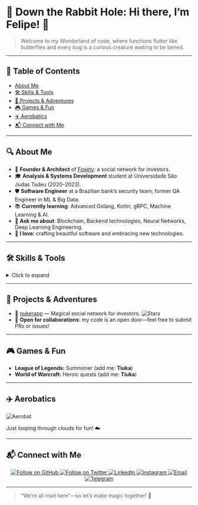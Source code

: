 <!-- PROFILE HEADER -->


# 🐇 Down the Rabbit Hole: Hi there, I’m Felipe! 👋

> Welcome to my Wonderland of code, where functions flutter like butterflies and every bug is a curious creature waiting to be tamed.

---

## 📖 Table of Contents

* [About Me](#about-me)
* [🛠️ Skills & Tools](#️skills--tools)
* [🚀 Projects & Adventures](#projects--adventures)
* [🎮 Games & Fun](#games--fun)
* [✈️ Aerobatics](#️-aerobatics)
* [📬 Connect with Me](#connect-with-me)

---

## 🔍 About Me

* 👑 **Founder & Architect** of [Foxety](https://github.com/nukerapp): a social network for investors.
* 🎓 **Analysis & Systems Development** student at Universidade São Judas Tadeu (2020–2023).
* 🛡️ **Software Engineer** at a Brazilian bank’s security team; former QA Engineer in ML & Big Data.
* 📚 **Currently learning**: Advanced Golang, Kotlin, gRPC, Machine Learning & AI.
* 💬 **Ask me about**: Blockchain, Backend technologies, Neural Networks, Deep Learning Engineering.
* 🤖 **I love**: crafting beautiful software and embracing new technologies.

---

## 🛠️ Skills & Tools

<details>
<summary>Click to expand</summary>

* **Languages:** Go, Kotlin, Java, Python, SQL
* **Frameworks & Tools:** gRPC, Docker, Kubernetes, Terraform, Keycloak
* **AI/ML:** TensorFlow, PyTorch, scikit-learn, MLflow
* **DevOps & Security:** AWS, Jenkins, GitHub Actions, SonarQube
* **Databases:** PostgreSQL, MongoDB, Redis

</details>

---

## 🚀 Projects & Adventures

* 🔗 [nukerapp](https://github.com/nukerapp) — Magical social network for investors. ![Stars](https://img.shields.io/github/stars/nukerapp.svg?style=social)
* 🧪 **Open for collaborations**: my code is an open door—feel free to submit PRs or issues!

---

## 🎮 Games & Fun

* **League of Legends:** Summoner (add me: **Tiuka**)
* **World of Warcraft:** Heroic quests (add me: **Tiuka**)

---

## ✈️ Aerobatics

![Aerobat](https://media.giphy.com/media/TcDab1G3qOhW0/giphy.gif)

Just looping through clouds for fun! ☁️

---

## 📬 Connect with Me

<p align="center">
  <a href="https://github.com/duquedotdev?tab=followers">
    <img src="https://img.shields.io/github/followers/duquedotdev.svg?style=social&label=Follow" alt="Follow on GitHub" />
  </a>
  <a href="https://twitter.com/duquedotdev">
    <img src="https://img.shields.io/twitter/follow/duquedotdev.svg?style=social&label=Follow" alt="Follow on Twitter" />
  </a>
  <a href="https://www.linkedin.com/in/duquedotdev/">
    <img src="https://img.shields.io/badge/-LinkedIn-blue?style=flat-square&logo=Linkedin" alt="LinkedIn" />
  </a>
  <a href="https://www.instagram.com/duquedotdev/">
    <img src="https://img.shields.io/badge/-Instagram-C13584?style=flat-square&logo=instagram" alt="Instagram" />
  </a>
  <a href="mailto:felipe@duque.dev">
    <img src="https://img.shields.io/badge/-Gmail-c14438?style=flat-square&logo=Gmail" alt="Email" />
  </a>
  <a href="https://t.me/duquedotdev">
    <img src="https://img.shields.io/badge/-Telegram-blue?style=flat-square&logo=Telegram" alt="Telegram" />
  </a>
</p>

---

> “We’re all mad here”—so let’s make magic together! 🦄
